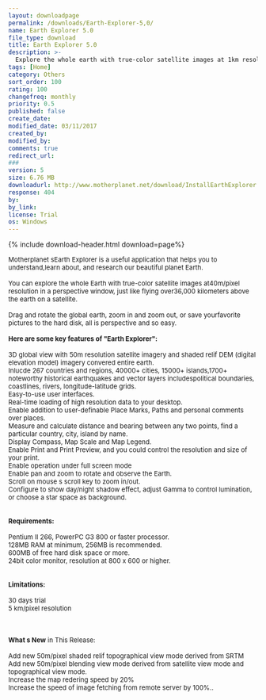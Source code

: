 ```yaml
---
layout: downloadpage
permalink: /downloads/Earth-Explorer-5,0/
name: Earth Explorer 5.0
file_type: download
title: Earth Explorer 5.0
description: >-
  Explore the whole earth with true-color satellite images at 1km resolution in a perspective window
tags: [Home]
category: Others
sort_order: 100
rating: 100
changefreq: monthly
priority: 0.5
published: false
create_date: 
modified_date: 03/11/2017
created_by: 
modified_by: 
comments: true
redirect_url: 
### 
version: 5
size: 6.76 MB
downloadurl: http://www.motherplanet.net/download/InstallEarthExplorer.exe
response: 404
by: 
by_link: 
license: Trial
os: Windows
---
```


{% include download-header.html download=page%}

<p style="fix-download-text !important">
<p><font size="2">Motherplanet sEarth Explorer is a useful application that helps you to understand,learn about, and research our beautiful planet Earth.<br />
<br />
You can explore the whole Earth with true-color satellite images at40m/pixel resolution in a perspective window, just like flying over36,000 kilometers above the earth on a satellite.<br />
<br />
Drag and rotate the global earth, zoom in and zoom out, or save yourfavorite pictures to the hard disk, all is perspective and so easy.<br />
<br />
<span><strong>Here are some key features of "Earth Explorer":</strong></span><br />
<br />
3D global view with 50m resolution satellite imagery and shaded relif DEM (digital elevation model) imagery convered entire earth. <br />
Inlucde 267 countries and regions, 40000+ cities, 15000+ islands,1700+ noteworthy historical earthquakes and vector layers includespolitical boundaries, coastlines, rivers, longitude-latitude grids. <br />
Easy-to-use user interfaces. <br />
Real-time loading of high resolution data to your desktop. <br />
Enable addition to user-definable Place Marks, Paths and personal comments over places. <br />
Measure and calculate distance and bearing between any two points, find a particular country, city, island by name. <br />
Display Compass, Map Scale and Map Legend. <br />
Enable Print and Print Preview, and you could control the resolution and size of your print. <br />
Enable operation under full screen mode <br />
Enable pan and zoom to rotate and observe the Earth. <br />
Scroll on mouse s scroll key to zoom in/out. <br />
Configure to show day/night shadow effect, adjust Gamma to control lumination, or choose a star space as background.<br />
<br />
<br />
<span><strong>Requirements:</strong></span><br />
<br />
Pentium II 266, PowerPC G3 800 or faster </font><font size="2">processor</font><font size="2">.<br />
128MB RAM at minimum, 256MB is recommended.<br />
600MB of free hard disk space or more.<br />
24bit color monitor, resolution at 800 x 600 or higher.<br />
<br />
<br />
<span><strong>Limitations:</strong></span><br />
<br />
30 days trial<br />
5 km/pixel resolution<br />
</font></p>
<div class="celltext_big"><br />
<br />
<font size="2"><strong>What s New</strong> in This Release:<br />
<br />
Add new 50m/pixel shaded relif topographical view mode derived from SRTM<br />
Add new 50m/pixel blending view mode derived from satellite view mode and topographical view mode. <br />
Increase the map redering speed by 20%<br />
Increase the speed of image fetching from remote server by 100%..</font></div></p>
